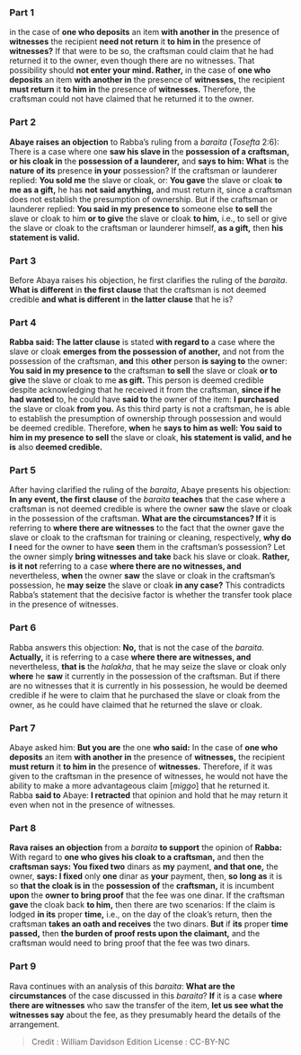 
### Part 1
in the case of <b>one who deposits</b> an item <b>with another in</b> the presence of <b>witnesses</b> the recipient <b>need not return</b> it <b>to him in</b> the presence of <b>witnesses?</b> If that were to be so, the craftsman could claim that he had returned it to the owner, even though there are no witnesses. That possibility should <b>not enter your mind. Rather,</b> in the case of <b>one who deposits</b> an item <b>with another in</b> the presence of <b>witnesses,</b> the recipient <b>must return</b> it <b>to him in</b> the presence of <b>witnesses.</b> Therefore, the craftsman could not have claimed that he returned it to the owner.

### Part 2
<b>Abaye raises an objection</b> to Rabba’s ruling from a <i>baraita</i> (<i>Tosefta</i> 2:6): There is a case where one <b>saw his slave in</b> the <b>possession of a craftsman, or his cloak in</b> the <b>possession of a launderer,</b> and <b>says to him: What</b> is the <b>nature of its</b> presence <b>in your</b> possession? If the craftsman or launderer replied: <b>You sold me</b> the slave or cloak, or: <b>You gave</b> the slave or cloak <b>to me as a gift,</b> he has <b>not said anything,</b> and must return it, since a craftsman does not establish the presumption of ownership. But if the craftsman or launderer replied: <b>You said in my presence to</b> someone else <b>to sell</b> the slave or cloak to him <b>or to give</b> the slave or cloak <b>to him,</b> i.e., to sell or give the slave or cloak to the craftsman or launderer himself, <b>as a gift,</b> then <b>his statement is valid.</b>

### Part 3
Before Abaya raises his objection, he first clarifies the ruling of the <i>baraita</i>. <b>What is different</b> in <b>the first clause</b> that the craftsman is not deemed credible <b>and what is different</b> in <b>the latter clause</b> that he is?

### Part 4
<b>Rabba said: The latter clause</b> is stated <b>with regard to</b> a case where the slave or cloak <b>emerges from the possession of another,</b> and not from the possession of the craftsman, <b>and</b> this <b>other</b> person <b>is saying to</b> the owner: <b>You said in my presence to</b> the craftsman <b>to sell</b> the slave or cloak <b>or to give</b> the slave or cloak to me <b>as gift.</b> This person is deemed credible despite acknowledging that he received it from the craftsman, <b>since if he had wanted</b> to, he could have <b>said to</b> the owner of the item: <b>I purchased</b> the slave or cloak <b>from you.</b> As this third party is not a craftsman, he is able to establish the presumption of ownership through possession and would be deemed credible. Therefore, <b>when</b> he <b>says to him as well: You said to him in my presence to sell</b> the slave or cloak, <b>his statement is valid, and he is</b> also <b>deemed credible.</b>

### Part 5
After having clarified the ruling of the <i>baraita</i>, Abaye presents his objection: <b>In any event, the first clause</b> of the <i>baraita</i> <b>teaches</b> that the case where a craftsman is not deemed credible is where the owner <b>saw</b> the slave or cloak in the possession of the craftsman. <b>What are the circumstances? If</b> it is referring to <b>where there are witnesses</b> to the fact that the owner gave the slave or cloak to the craftsman for training or cleaning, respectively, <b>why do I</b> need for the owner to have <b>seen</b> them in the craftsman’s possession? Let the owner simply <b>bring witnesses and take</b> back his slave or cloak. <b>Rather, is it not</b> referring to a case <b>where there are no witnesses, and</b> nevertheless, <b>when</b> the owner <b>saw</b> the slave or cloak in the craftsman’s possession, he <b>may seize</b> the slave or cloak <b>in any case?</b> This contradicts Rabba’s statement that the decisive factor is whether the transfer took place in the presence of witnesses.

### Part 6
Rabba answers this objection: <b>No,</b> that is not the case of the <i>baraita</i>. <b>Actually,</b> it is referring to a case <b>where there are witnesses, and</b> nevertheless, <b>that is</b> the <i>halakha</i>, that he may seize the slave or cloak only <b>where</b> he <b>saw</b> it currently in the possession of the craftsman. But if there are no witnesses that it is currently in his possession, he would be deemed credible if he were to claim that he purchased the slave or cloak from the owner, as he could have claimed that he returned the slave or cloak.

### Part 7
Abaye asked him: <b>But you are</b> the one <b>who said:</b> In the case of <b>one who deposits</b> an item <b>with another in</b> the presence of <b>witnesses,</b> the recipient <b>must return</b> it <b>to him in</b> the presence of <b>witnesses.</b> Therefore, if it was given to the craftsman in the presence of witnesses, he would not have the ability to make a more advantageous claim [<i>miggo</i>] that he returned it. Rabba <b>said to</b> Abaye: <b>I retracted</b> that opinion and hold that he may return it even when not in the presence of witnesses.

### Part 8
<b>Rava raises an objection</b> from a <i>baraita</i> <b>to support</b> the opinion of <b>Rabba:</b> With regard to <b>one who gives his cloak to a craftsman,</b> and then the <b>craftsman says: You fixed two</b> dinars as <b>my</b> payment, <b>and that one,</b> the owner, <b>says: I fixed</b> only <b>one</b> dinar as <b>your</b> payment, then, <b>so long as</b> it is so <b>that the cloak is in</b> the <b>possession of</b> the <b>craftsman,</b> it is incumbent <b>upon</b> the <b>owner to bring proof</b> that the fee was one dinar. If the craftsman <b>gave</b> the cloak back <b>to him,</b> then there are two scenarios: If the claim is lodged <b>in its</b> proper <b>time,</b> i.e., on the day of the cloak’s return, then the craftsman <b>takes an oath and receives</b> the two dinars. <b>But</b> if <b>its</b> proper <b>time passed,</b> then <b>the burden of proof rests upon the claimant,</b> and the craftsman would need to bring proof that the fee was two dinars.

### Part 9
Rava continues with an analysis of this <i>baraita</i>: <b>What are the circumstances</b> of the case discussed in this <i>baraita</i>? <b>If</b> it is a case <b>where there are witnesses</b> who saw the transfer of the item, <b>let us see what the witnesses say</b> about the fee, as they presumably heard the details of the arrangement.

>Credit : William Davidson Edition
>License : CC-BY-NC
